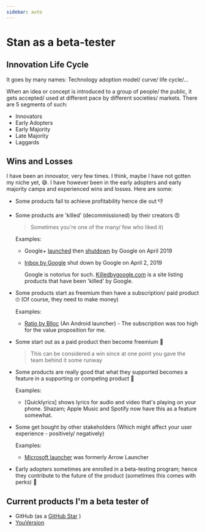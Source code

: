 ```yaml
---
sidebar: auto
---
```


# Stan as a beta-tester

## Innovation Life Cycle

It goes by many names: Technology adoption model/ curve/ life cycle/...

When an idea or concept is introduced to a group of people/ the public, it gets accepted/ used at different pace by different societies/ markets. There are 5 segments of such:

- Innovators
- Early Adopters
- Early Majority
- Late Majority
- Laggards

## Wins and Losses

I have been an innovator, very few times. I think, maybe I have not gotten my niche yet, :sweat_smile:. I have however been in the early adopters and early majority camps and experienced wins and losses. Here are some:

- Some products fail to achieve profitability hence die out :-1:
- Some products are 'killed' (decommissioned) by their creators :angry:

  > Sometimes you're one of the many/ few who liked it)

  Examples:

  - Google+ [launched][g+ launch] then [shutdown][g+] by Google on April 2019
  - [Inbox by Google][inbox] shut down by Google on April 2, 2019

    Google is notorius for such. [Killedbygoogle.com][killed-by-google] is a site listing products that have been 'killed' by Google.

- Some products start as freemium then have a subscription/ paid product :roll_eyes: (Of course, they need to make money)

  Examples:

  - [Ratio by Blloc][ratio] (An Android launcher) - The subscription was too high for the value proposition for me.

- Some start out as a paid product then become freemium :shrug:

  > This can be considered a win since at one point you gave the team behind it some runway

- Some products are really good that what they supported becomes a feature in a supporting or competing product :monocle_face:

  Examples:

  - [Quicklyrics] shows lyrics for audio and video that's playing on your phone. Shazam; Apple Music and Spotify now have this as a feature somewhat.

- Some get bought by other stakeholders (Which might affect your user experience - positively/ negatively)

  Examples:

  - [Microsoft launcher][ms launcher] was formerly Arrow Launcher

- Early adopters sometimes are enrolled in a beta-testing program; hence they contribute to the future of the product (sometimes this comes with perks) :tada:

## Current products I'm a beta tester of

- GitHub (as a [GitHub Star][gh star] )
- [YouVersion][youversion]

[g+ launch]: https://googleblog.blogspot.com/2011/06/introducing-google-project-real-life.html
[g+]: https://plus.google.com/
[gh star]: /blog/github-stars
[inbox]: https://gmail.google.com/inbox/
[killed-by-google]: https://killedbygoogle.com/
[ratio]: https://www.blloc.com/
[ms launcher]: https://www.microsoft.com/en-us/launcher
[youversion]: https://play.google.com/store/apps/details?id=com.sirma.mobile.bible.android
